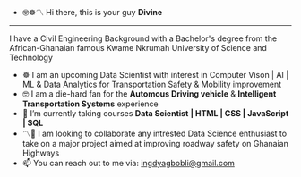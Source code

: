 - 🤓☸️〽️ Hi there, this is your guy **Divine**
- -------------------------------------------
I have a Civil Engineering Background with a Bachelor's degree from the African-Ghanaian famous Kwame Nkrumah University of Science and Technology
- ☸️ I am an upcoming Data Scientist with interest in Computer Vison | AI | ML & Data Analytics for Transportation Safety & Mobility improvement
- 🤓 I am a die-hard fan for the **Automous Driving vehicle** & **Intelligent Transportation Systems** experience
- 🌱 I’m currently taking courses **Data Scientist** **| HTML | CSS | JavaScript | SQL**
- 〽️💞️ I am looking to collaborate any intrested Data Science enthusiast to take on a major project aimed at improving roadway safety on Ghanaian Highways
- 📫 You can reach out to me via: ingdyagbobli@gmail.com

<!---
dyagbobli/dyagbobli is a ✨ special ✨ repository because its `README.md` (this file) appears on your GitHub profile.
You can click the Preview link to take a look at your changes.
--->
